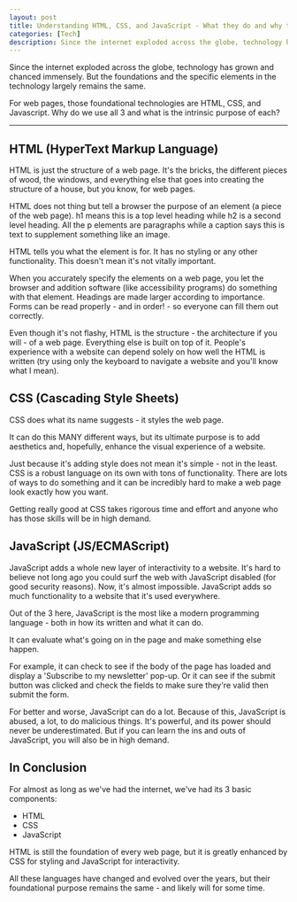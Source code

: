 ```yaml
---
layout: post
title: Understanding HTML, CSS, and JavaScript - What they do and why they exist
categories: [Tech]
description: Since the internet exploded across the globe, technology has grown and chanced immensely, but the foundational technologies - HTML, CSS, and JavaScript - have stayed the same. Why do we use all 3 still and what is each's original purpose?
---
```


Since the internet exploded across the globe, technology has grown and chanced immensely. But the foundations and the specific elements in the technology largely remains the same.

For web pages, those foundational technologies are HTML, CSS, and Javascript. Why do we use all 3 and what is the intrinsic purpose of each?

<!--more-->

----

## HTML (HyperText Markup Language)
HTML is just the structure of a web page. It's the bricks, the different pieces of wood, the windows, and everything else that goes into creating the structure of a house, but you know, for web pages.

HTML does not thing but tell a browser the purpose of an element (a piece of the web page). h1 means this is a top level heading while h2 is a second level heading. All the p elements are paragraphs while a caption says this is text to supplement something like an image.

HTML tells you what the element is for. It has no styling or any other functionality. This doesn't mean it's not vitally important.

When you accurately specify the elements on a web page, you let the browser and addition software (like accessibility programs) do something with that element. Headings are made larger according to importance. Forms can be read properly - and in order! - so everyone can fill them out correctly.

Even though it's not flashy, HTML is the structure - the architecture if you will - of a web page. Everything else is built on top of it. People's experience with a website can depend solely on how well the HTML is written (try using only the keyboard to navigate a website and you'll know what I mean).

## CSS (Cascading Style Sheets)
CSS does what its name suggests - it styles the web page.

It can do this MANY different ways, but its ultimate purpose is to add aesthetics and, hopefully, enhance the visual experience of a website.

Just because it's adding style does not mean it's simple - not in the least. CSS is a robust language on its own with tons of functionality. There are lots of ways to do something and it can be incredibly hard to make a web page look exactly how you want.

Getting really good at CSS takes rigorous time and effort and anyone who has those skills will be in high demand.

## JavaScript (JS/ECMAScript)
JavaScript adds a whole new layer of interactivity to a website. It's hard to believe not long ago you could surf the web with JavaScript disabled (for good security reasons). Now, it's almost impossible. JavaScript adds so much functionality to a website that it's used everywhere.

Out of the 3 here, JavaScript is the most like a modern programming language - both in how its written and what it can do.

It can evaluate what's going on in the page and make something else happen. 

For example, it can check to see if the body of the page has loaded and display a 'Subscribe to my newsletter' pop-up. Or it can see if the submit button was clicked and check the fields to make sure they're valid then submit the form.

For better and worse, JavaScript can do a lot. Because of this, JavaScript is abused, a lot, to do malicious things. It's powerful, and its power should never be underestimated. But if you can learn the ins and outs of JavaScript, you will also be in high demand.

## In Conclusion
For almost as long as we've had the internet, we've had its 3 basic components:

- HTML
- CSS
- JavaScript

HTML is still the foundation of every web page, but it is greatly enhanced by CSS for styling and JavaScript for interactivity. 

All these languages have changed and evolved over the years, but their foundational purpose remains the same - and likely will for some time.
